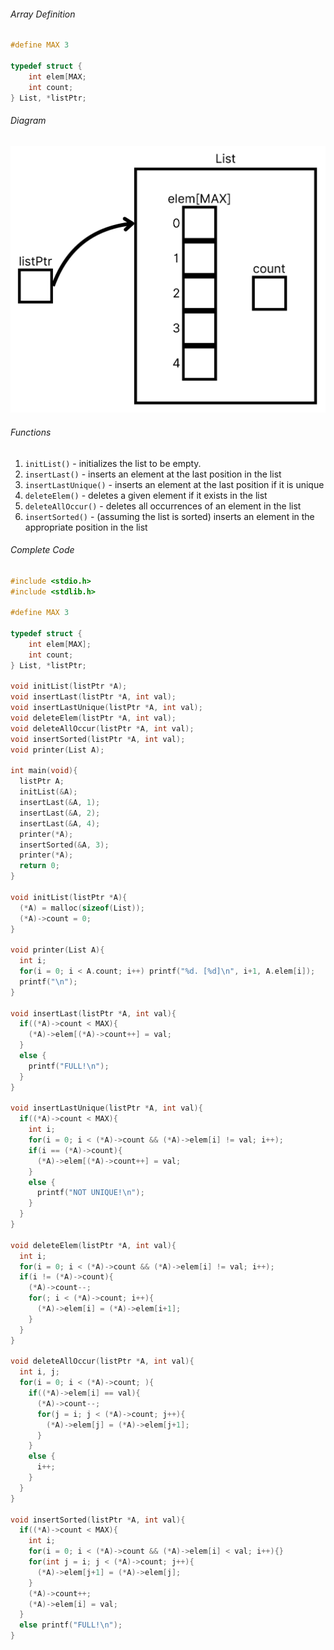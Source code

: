 ###### Array Definition
```c
#define MAX 3

typedef struct {
	int elem[MAX;
	int count;
} List, *listPtr;
```

###### Diagram
![Array Imp 2|400](CIS%202101%20-%20Data%20Structures%20and%20Algorithms/Attachments/ArrImp2.png)

###### Functions
1. `initList()` - initializes the list to be empty.
2. `insertLast()` - inserts an element at the last position in the list
3. `insertLastUnique()` - inserts an element at the last position if it is unique
4. `deleteElem()` - deletes a given element if it exists in the list
5. `deleteAllOccur()` - deletes all occurrences of an element in the list
6. `insertSorted()` - (assuming the list is sorted) inserts an element in the appropriate position in the list

###### Complete Code
```c
#include <stdio.h>
#include <stdlib.h>

#define MAX 3

typedef struct {
	int elem[MAX];
	int count;
} List, *listPtr;

void initList(listPtr *A);
void insertLast(listPtr *A, int val);
void insertLastUnique(listPtr *A, int val);
void deleteElem(listPtr *A, int val);
void deleteAllOccur(listPtr *A, int val);
void insertSorted(listPtr *A, int val);
void printer(List A);

int main(void){
  listPtr A;
  initList(&A);
  insertLast(&A, 1);
  insertLast(&A, 2);
  insertLast(&A, 4);
  printer(*A);
  insertSorted(&A, 3);
  printer(*A);
  return 0;
}

void initList(listPtr *A){
  (*A) = malloc(sizeof(List));
  (*A)->count = 0;
}

void printer(List A){
  int i;
  for(i = 0; i < A.count; i++) printf("%d. [%d]\n", i+1, A.elem[i]);
  printf("\n");
}

void insertLast(listPtr *A, int val){
  if((*A)->count < MAX){
    (*A)->elem[(*A)->count++] = val;
  }
  else {
    printf("FULL!\n");
  }
}

void insertLastUnique(listPtr *A, int val){
  if((*A)->count < MAX){
    int i;
    for(i = 0; i < (*A)->count && (*A)->elem[i] != val; i++);
    if(i == (*A)->count){
      (*A)->elem[(*A)->count++] = val;
    }
    else {
      printf("NOT UNIQUE!\n");
    }
  }
}

void deleteElem(listPtr *A, int val){
  int i;
  for(i = 0; i < (*A)->count && (*A)->elem[i] != val; i++);
  if(i != (*A)->count){
    (*A)->count--;
    for(; i < (*A)->count; i++){
      (*A)->elem[i] = (*A)->elem[i+1]; 
    }
  }
}

void deleteAllOccur(listPtr *A, int val){
  int i, j;
  for(i = 0; i < (*A)->count; ){
    if((*A)->elem[i] == val){
      (*A)->count--;
      for(j = i; j < (*A)->count; j++){
        (*A)->elem[j] = (*A)->elem[j+1];
      }
    }
    else {
      i++;
    }
  }
}

void insertSorted(listPtr *A, int val){
  if((*A)->count < MAX){
    int i;
    for(i = 0; i < (*A)->count && (*A)->elem[i] < val; i++){}
    for(int j = i; j < (*A)->count; j++){
      (*A)->elem[j+1] = (*A)->elem[j];
    }
    (*A)->count++;
    (*A)->elem[i] = val;
  }
  else printf("FULL!\n");
}
```